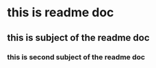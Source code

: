# this is readme doc
## this is subject of the readme doc
### this is second subject of the readme doc